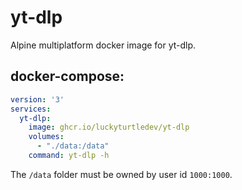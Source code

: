 # yt-dlp
Alpine multiplatform docker image for yt-dlp.


## docker-compose:
```yml
version: '3'
services:
  yt-dlp:
    image: ghcr.io/luckyturtledev/yt-dlp
    volumes:
      - "./data:/data"
    command: yt-dlp -h
```
The `/data` folder must be owned by user id `1000:1000`.
